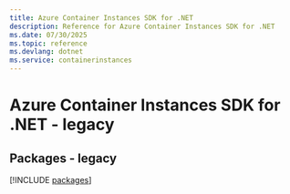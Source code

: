 ```yaml
---
title: Azure Container Instances SDK for .NET
description: Reference for Azure Container Instances SDK for .NET
ms.date: 07/30/2025
ms.topic: reference
ms.devlang: dotnet
ms.service: containerinstances
---
```

# Azure Container Instances SDK for .NET - legacy
## Packages - legacy
[!INCLUDE [packages](container-instances-index.md)]